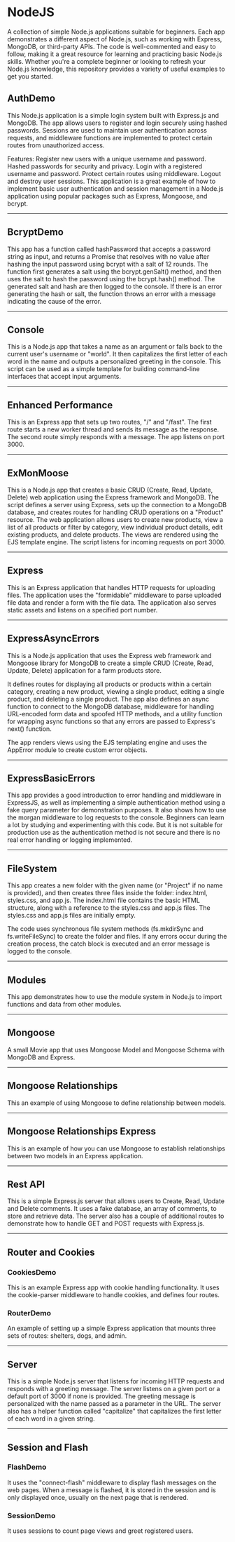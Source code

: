 # NodeJS

A collection of simple Node.js applications suitable for beginners. Each app demonstrates a different aspect of Node.js, such as working with Express, MongoDB, or third-party APIs. The code is well-commented and easy to follow, making it a great resource for learning and practicing basic Node.js skills. Whether you're a complete beginner or looking to refresh your Node.js knowledge, this repository provides a variety of useful examples to get you started.

## AuthDemo

This Node.js application is a simple login system built with Express.js and MongoDB. The app allows users to register and login securely using hashed passwords. Sessions are used to maintain user authentication across requests, and middleware functions are implemented to protect certain routes from unauthorized access.

Features:
Register new users with a unique username and password.
Hashed passwords for security and privacy.
Login with a registered username and password.
Protect certain routes using middleware.
Logout and destroy user sessions.
This application is a great example of how to implement basic user authentication and session management in a Node.js application using popular packages such as Express, Mongoose, and bcrypt.

---

## BcryptDemo

This app has a function called hashPassword that accepts a password string as input, and returns a Promise that resolves with no value after hashing the input password using bcrypt with a salt of 12 rounds. The function first generates a salt using the bcrypt.genSalt() method, and then uses the salt to hash the password using the bcrypt.hash() method. The generated salt and hash are then logged to the console. If there is an error generating the hash or salt, the function throws an error with a message indicating the cause of the error.

---

## Console

This is a Node.js app that takes a name as an argument or falls back to the current user's username or "world". It then capitalizes the first letter of each word in the name and outputs a personalized greeting in the console. This script can be used as a simple template for building command-line interfaces that accept input arguments.

---

## Enhanced Performance

This is an Express app that sets up two routes, "/" and "/fast". The first route starts a new worker thread and sends its message as the response. The second route simply responds with a message. The app listens on port 3000.

---

## ExMonMoose

This is a Node.js app that creates a basic CRUD (Create, Read, Update, Delete) web application using the Express framework and MongoDB. The script defines a server using Express, sets up the connection to a MongoDB database, and creates routes for handling CRUD operations on a "Product" resource. The web application allows users to create new products, view a list of all products or filter by category, view individual product details, edit existing products, and delete products. The views are rendered using the EJS template engine. The script listens for incoming requests on port 3000.

---

## Express

This is an Express application that handles HTTP requests for uploading files. The application uses the "formidable" middleware to parse uploaded file data and render a form with the file data. The application also serves static assets and listens on a specified port number.

---

## ExpressAsyncErrors

This is a Node.js application that uses the Express web framework and Mongoose library for MongoDB to create a simple CRUD (Create, Read, Update, Delete) application for a farm products store.

It defines routes for displaying all products or products within a certain category, creating a new product, viewing a single product, editing a single product, and deleting a single product. The app also defines an async function to connect to the MongoDB database, middleware for handling URL-encoded form data and spoofed HTTP methods, and a utility function for wrapping async functions so that any errors are passed to Express's next() function.

The app renders views using the EJS templating engine and uses the AppError module to create custom error objects.

---

## ExpressBasicErrors

This app provides a good introduction to error handling and middleware in ExpressJS, as well as implementing a simple authentication method using a fake query parameter for demonstration purposes. It also shows how to use the morgan middleware to log requests to the console. Beginners can learn a lot by studying and experimenting with this code.
But it is not suitable for production use as the authentication method is not secure and there is no real error handling or logging implemented.

---

## FileSystem

This app creates a new folder with the given name (or "Project" if no name is provided), and then creates three files inside the folder: index.html, styles.css, and app.js. The index.html file contains the basic HTML structure, along with a reference to the styles.css and app.js files. The styles.css and app.js files are initially empty.

The code uses synchronous file system methods (fs.mkdirSync and fs.writeFileSync) to create the folder and files. If any errors occur during the creation process, the catch block is executed and an error message is logged to the console.

---

## Modules

This app demonstrates how to use the module system in Node.js to import functions and data from other modules.

---

## Mongoose

A small Movie app that uses Mongoose Model and Mongoose Schema with MongoDB and Express.

---

## Mongoose Relationships

This an example of using Mongoose to define relationship between models.

---

## Mongoose Relationships Express

This is an example of how you can use Mongoose to establish relationships between two models in an Express application.

---

## Rest API

This is a simple Express.js server that allows users to Create, Read, Update and Delete comments. It uses a fake database, an array of comments, to store and retrieve data. The server also has a couple of additional routes to demonstrate how to handle GET and POST requests with Express.js.

---

## Router and Cookies

### CookiesDemo

This is an example Express app with cookie handling functionality. It uses the cookie-parser middleware to handle cookies, and defines four routes.

### RouterDemo

An example of setting up a simple Express application that mounts three sets of routes: shelters, dogs, and admin.

---

## Server

This is a simple Node.js server that listens for incoming HTTP requests and responds with a greeting message. The server listens on a given port or a default port of 3000 if none is provided. The greeting message is personalized with the name passed as a parameter in the URL. The server also has a helper function called "capitalize" that capitalizes the first letter of each word in a given string.

---

## Session and Flash

### FlashDemo

It uses the "connect-flash" middleware to display flash messages on the web pages. When a message is flashed, it is stored in the session and is only displayed once, usually on the next page that is rendered.

### SessionDemo

It uses sessions to count page views and greet registered users.
